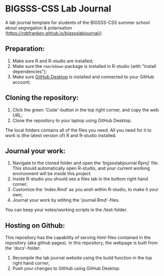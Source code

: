 # BIGSSS-CSS Lab Journal
A lab journal template for students of the BIGSSS-CSS summer school about segregation & polarisation (https://robfranken.github.io/bigssslabjournal/).


## Preparation:

1. Make sure R and R-studio are installed;
2. Make sure the `rmarkdown`-package is installed in R-studio (with "install dependencies");
3. Make sure [GitHub Desktop](https://desktop.github.com) is installed and connected to your GitHub account;

## Cloning the repository:

1. Click the green 'Code'-button in the top right corner, and copy the web URL;
2. Clone the repository to your laptop using GitHub Desktop.

The local folders contains all of the files you need. All you need for it to work is (the latest version of) R and R-studio installed.

## Journal your work:

1. Navigate to the cloned folder and open the 'bigssslabjournal.Rproj' file. This should automatically open R-studio, and your current working environment will be inside this project.
2. Inside R-studio you should see a files tab in the bottom right hand corner; 
3. Customize the 'index.Rmd' as you wish within R-studio, to make it your own;
4. Journal your work by editing the 'journal.Rmd'-files.

You can keep your notes/working scripts in the /test-folder.

## Hosting on Github:

This repository has the capability of serving html-files contained in the repository (aka github pages).
In this repository, the webpage is built from the 'docs'-folder.

1. Recompile the lab journal website using the build function in the top right hand corner;
2. Push your changes to GitHub using GitHub Desktop.

